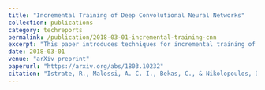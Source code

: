 ```yaml
---
title: "Incremental Training of Deep Convolutional Neural Networks"
collection: publications
category: techreports
permalink: /publication/2018-03-01-incremental-training-cnn
excerpt: "This paper introduces techniques for incremental training of deep convolutional neural networks to improve training efficiency over traditional methods."
date: 2018-03-01
venue: "arXiv preprint"
paperurl: "https://arxiv.org/abs/1803.10232"
citation: "Istrate, R., Malossi, A. C. I., Bekas, C., & Nikolopoulos, D. (2018). \"Incremental Training of Deep Convolutional Neural Networks.\" arXiv:1803.10232. https://arxiv.org/abs/1803.10232"
---
```

